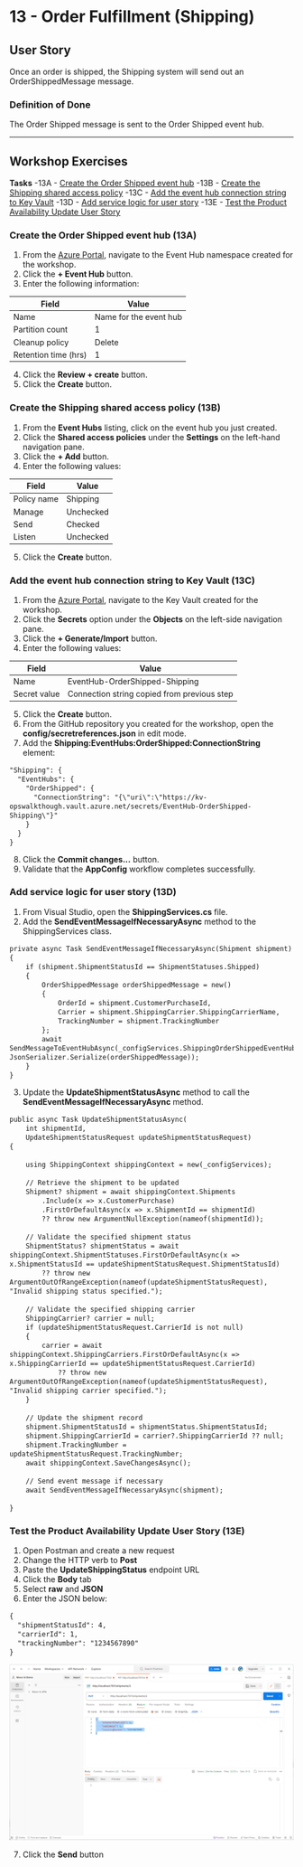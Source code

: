 # 13 - Order Fulfillment (Shipping)

## User Story
Once an order is shipped, the Shipping system will send out an OrderShippedMessage message.

### Definition of Done
The Order Shipped message is sent to the Order Shipped event hub.

---

## Workshop Exercises

**Tasks**
-13A - [Create the Order Shipped event hub](#create-the-order-shipped-event-hub-13a)
-13B - [Create the Shipping shared access policy](#create-the-shipping-shared-access-policy-13b)
-13C - [Add the event hub connection string to Key Vault](#add-the-event-hub-connection-string-to-key-vault-13c)
-13D - [Add service logic for user story](#add-service-logic-for-user-story-13d)
-13E - [Test the Product Availability Update User Story](#test-the-product-availability-update-user-story-13e)

### Create the Order Shipped event hub (13A)
1. From the [Azure Portal](https://azure.portal.com), navigate to the Event Hub namespace created for the workshop.
1. Click the **+ Event Hub** button.
1. Enter the following information:

| Field                | Value                  |
|----------------------|------------------------|
| Name                 | Name for the event hub |
| Partition count      | 1                      |
| Cleanup policy       | Delete                 |
| Retention time (hrs) | 1                      |

4. Click the **Review + create** button.
5. Click the **Create** button.

### Create the Shipping shared access policy (13B)
1. From the **Event Hubs** listing, click on the event hub you just created.
1. Click the **Shared access policies** under the **Settings** on the left-hand navigation pane.
1. Click the **+ Add** button.
1. Enter the following values:

| Field       | Value     |
|-------------|-----------|
| Policy name | Shipping  |
| Manage      | Unchecked |
| Send        | Checked   |
| Listen      | Unchecked |

5. Click the **Create** button.

### Add the event hub connection string to Key Vault (13C)
1. From the [Azure Portal](https://azure.portal.com), navigate to the Key Vault created for the workshop.
1. Click the **Secrets** option under the **Objects** on the left-side navigation pane.
1. Click the **+ Generate/Import** button.
1. Enter the following values:

| Field        | Value                                       |
|--------------|---------------------------------------------|
| Name         | EventHub-OrderShipped-Shipping              |
| Secret value | Connection string copied from previous step |

5. Click the **Create** button.
1. From the GitHub repository you created for the workshop, open the **config/secretreferences.json** in edit mode.
1. Add the **Shipping:EventHubs:OrderShipped:ConnectionString** element:

~~~
"Shipping": {
  "EventHubs": {
    "OrderShipped": {
      "ConnectionString": "{\"uri\":\"https://kv-opswalkthough.vault.azure.net/secrets/EventHub-OrderShipped-Shipping\"}"
    }
  }
}
~~~

8. Click the **Commit changes...** button.
1. Validate that the **AppConfig** workflow completes successfully.

### Add service logic for user story (13D)
1. From Visual Studio, open the **ShippingServices.cs** file.
1. Add the **SendEventMessageIfNecessaryAsync** method to the ShippingServices class.

~~~
private async Task SendEventMessageIfNecessaryAsync(Shipment shipment)
{
	if (shipment.ShipmentStatusId == ShipmentStatuses.Shipped)
	{
		OrderShippedMessage orderShippedMessage = new()
		{
			OrderId = shipment.CustomerPurchaseId,
			Carrier = shipment.ShippingCarrier.ShippingCarrierName,
			TrackingNumber = shipment.TrackingNumber
		};
		await SendMessageToEventHubAsync(_configServices.ShippingOrderShippedEventHubConnectionString, JsonSerializer.Serialize(orderShippedMessage));
	}
}
~~~

3. Update the **UpdateShipmentStatusAsync** method to call the **SendEventMessageIfNecessaryAsync** method.

~~~
public async Task UpdateShipmentStatusAsync(
	int shipmentId,
	UpdateShipmentStatusRequest updateShipmentStatusRequest)
{

	using ShippingContext shippingContext = new(_configServices);

	// Retrieve the shipment to be updated
	Shipment? shipment = await shippingContext.Shipments
		.Include(x => x.CustomerPurchase)
		.FirstOrDefaultAsync(x => x.ShipmentId == shipmentId)
		?? throw new ArgumentNullException(nameof(shipmentId));

	// Validate the specified shipment status
	ShipmentStatus? shipmentStatus = await shippingContext.ShipmentStatuses.FirstOrDefaultAsync(x => x.ShipmentStatusId == updateShipmentStatusRequest.ShipmentStatusId)
		?? throw new ArgumentOutOfRangeException(nameof(updateShipmentStatusRequest), "Invalid shipping status specified.");

	// Validate the specified shipping carrier
	ShippingCarrier? carrier = null;
	if (updateShipmentStatusRequest.CarrierId is not null)
	{
		carrier = await shippingContext.ShippingCarriers.FirstOrDefaultAsync(x => x.ShippingCarrierId == updateShipmentStatusRequest.CarrierId)
			?? throw new ArgumentOutOfRangeException(nameof(updateShipmentStatusRequest), "Invalid shipping carrier specified.");
	}

	// Update the shipment record
	shipment.ShipmentStatusId = shipmentStatus.ShipmentStatusId;
	shipment.ShippingCarrierId = carrier?.ShippingCarrierId ?? null;
	shipment.TrackingNumber = updateShipmentStatusRequest.TrackingNumber;
	await shippingContext.SaveChangesAsync();

	// Send event message if necessary
	await SendEventMessageIfNecessaryAsync(shipment);

}
~~~

### Test the Product Availability Update User Story (13E)
1. Open Postman and create a new request
1. Change the HTTP verb to **Post**
1. Paste the **UpdateShippingStatus** endpoint URL
1. Click the **Body** tab
1. Select **raw** and **JSON**
1. Enter the JSON below:

~~~
{
  "shipmentStatusId": 4,
  "carrierId": 1,
  "trackingNumber": "1234567890"
}
~~~

![Screenshot of Postman](images/13-OrderFulfillment/postman.png)

7. Click the **Send** button